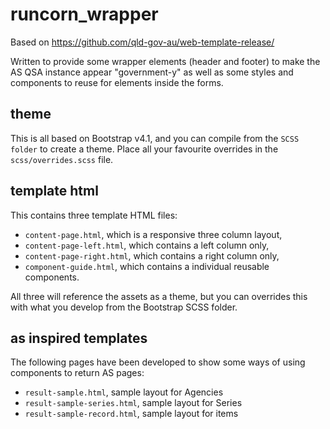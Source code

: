 # runcorn_wrapper

Based on https://github.com/qld-gov-au/web-template-release/

Written to provide some wrapper elements (header and footer) to make the AS QSA instance appear "government-y" as well as some styles and components to reuse for elements inside the forms.

## theme

This is all based on Bootstrap v4.1, and you can compile from the `SCSS folder` to create a theme. Place all your favourite overrides in the `scss/overrides.scss` file.

## template html

This contains three template HTML files:
 * `content-page.html`, which is a responsive three column layout,
 * `content-page-left.html`, which contains a left column only,
 * `content-page-right.html`, which contains a right column only,
 * `component-guide.html`, which contains a individual reusable components.

All three will reference the assets as a theme, but you can overrides this with what you develop from the Bootstrap SCSS folder.

## as inspired templates

The following pages have been developed to show some ways of using components to return AS pages:
 * `result-sample.html`, sample layout for Agencies
 * `result-sample-series.html`, sample layout for Series
 * `result-sample-record.html`, sample layout for items
